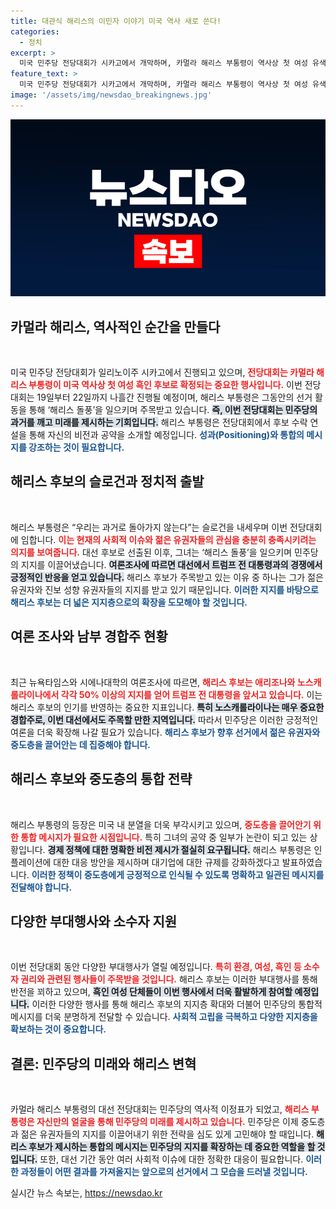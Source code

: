 ```yaml
---
title: 대관식 해리스의 이민자 이야기 미국 역사 새로 쓴다!
categories:
  - 정치
excerpt: >
  미국 민주당 전당대회가 시카고에서 개막하며, 카멀라 해리스 부통령이 역사상 첫 여성 유색인종 대선 후보로 나섭니다. 우린 과거로 돌아가지 않아라는 슬로건 아래, 진보 세력 재결집과 함께 중도층 흡수 전략이 주목받고 있습니다.
feature_text: >
  미국 민주당 전당대회가 시카고에서 개막하며, 카멀라 해리스 부통령이 역사상 첫 여성 유색인종 대선 후보로 나섭니다. 우린 과거로 돌아가지 않아라는 슬로건 아래, 진보 세력 재결집과 함께 중도층 흡수 전략이 주목받고 있습니다.
image: '/assets/img/newsdao_breakingnews.jpg'
---
```


<p><img src="/assets/img/newsdao_breakingnews.jpg" alt="koreaapp 속보" /></p>

<h2 data-ke-size="size26">카멀라 해리스, 역사적인 순간을 만들다</h2>

<p data-ke-size="size16">&nbsp;</p>

<p>미국 민주당 전당대회가 일리노이주 시카고에서 진행되고 있으며, <b><span style="color: #ee2323;">전당대회는 카멀라 해리스 부통령이 미국 역사상 첫 여성 흑인 후보로 확정되는 중요한 행사입니다.</span></b> 이번 전당대회는 19일부터 22일까지 나흘간 진행될 예정이며, 해리스 부통령은 그동안의 선거 활동을 통해 ‘해리스 돌풍’을 일으키며 주목받고 있습니다. <b><span style="background-color: #21538527;">즉, 이번 전당대회는 민주당의 과거를 깨고 미래를 제시하는 기회입니다.</span></b> 해리스 부통령은 전당대회에서 후보 수락 연설을 통해 자신의 비전과 공약을 소개할 예정입니다. <b><span style="color: #1a5490;">성과(Positioning)와 통합의 메시지를 강조하는 것이 필요합니다.</span></b> </p>

<h2 data-ke-size="size26">해리스 후보의 슬로건과 정치적 출발</h2>

<p data-ke-size="size16">&nbsp;</p>

<p>해리스 부통령은 “우리는 과거로 돌아가지 않는다”는 슬로건을 내세우며 이번 전당대회에 임합니다. <b><span style="color: #ee2323;">이는 현재의 사회적 이슈와 젊은 유권자들의 관심을 충분히 충족시키려는 의지를 보여줍니다.</span></b> 대선 후보로 선출된 이후, 그녀는 ‘해리스 돌풍’을 일으키며 민주당의 지지를 이끌어냈습니다. <b><span style="background-color: #21538527;">여론조사에 따르면 대선에서 트럼프 전 대통령과의 경쟁에서 긍정적인 반응을 얻고 있습니다.</span></b> 해리스 후보가 주목받고 있는 이유 중 하나는 그가 젊은 유권자와 진보 성향 유권자들의 지지를 받고 있기 때문입니다. <b><span style="color: #1a5490;">이러한 지지를 바탕으로 해리스 후보는 더 넓은 지지층으로의 확장을 도모해야 할 것입니다.</span></b> </p>

<h2 data-ke-size="size26">여론 조사와 남부 경합주 현황</h2>

<p data-ke-size="size16">&nbsp;</p>

<p>최근 뉴욕타임스와 시에나대학의 여론조사에 따르면, <b><span style="color: #ee2323;">해리스 후보는 애리조나와 노스캐롤라이나에서 각각 50% 이상의 지지를 얻어 트럼프 전 대통령을 앞서고 있습니다.</span></b> 이는 해리스 후보의 인기를 반영하는 중요한 지표입니다. <b><span style="background-color: #21538527;">특히 노스캐롤라이나는 매우 중요한 경합주로, 이번 대선에서도 주목할 만한 지역입니다.</span></b> 따라서 민주당은 이러한 긍정적인 여론을 더욱 확장해 나갈 필요가 있습니다. <b><span style="color: #1a5490;">해리스 후보가 향후 선거에서 젊은 유권자와 중도층을 끌어안는 데 집중해야 합니다.</span></b> </p>

<h2 data-ke-size="size26">해리스 후보와 중도층의 통합 전략</h2>

<p data-ke-size="size16">&nbsp;</p>

<p>해리스 부통령의 등장은 미국 내 분열을 더욱 부각시키고 있으며, <b><span style="color: #ee2323;">중도층을 끌어안기 위한 통합 메시지가 필요한 시점입니다.</span></b> 특히 그녀의 공약 중 일부가 논란이 되고 있는 상황입니다. <b><span style="background-color: #21538527;">경제 정책에 대한 명확한 비전 제시가 절실히 요구됩니다.</span></b> 해리스 부통령은 인플레이션에 대한 대응 방안을 제시하며 대기업에 대한 규제를 강화하겠다고 발표하였습니다. <b><span style="color: #1a5490;">이러한 정책이 중도층에게 긍정적으로 인식될 수 있도록 명확하고 일관된 메시지를 전달해야 합니다.</span></b> </p>

<h2 data-ke-size="size26">다양한 부대행사와 소수자 지원</h2>

<p data-ke-size="size16">&nbsp;</p>

<p>이번 전당대회 동안 다양한 부대행사가 열릴 예정입니다. <b><span style="color: #ee2323;">특히 환경, 여성, 흑인 등 소수자 권리와 관련된 행사들이 주목받을 것입니다.</span></b> 해리스 후보는 이러한 부대행사를 통해 반전을 꾀하고 있으며, <b><span style="background-color: #21538527;">흑인 여성 단체들이 이번 행사에서 더욱 활발하게 참여할 예정입니다.</span></b> 이러한 다양한 행사를 통해 해리스 후보의 지지층 확대와 더불어 민주당의 통합적 메시지를 더욱 분명하게 전달할 수 있습니다. <b><span style="color: #1a5490;">사회적 고립을 극복하고 다양한 지지층을 확보하는 것이 중요합니다.</span></b> </p>

<h2 data-ke-size="size26">결론: 민주당의 미래와 해리스 변혁</h2>

<p data-ke-size="size16">&nbsp;</p>

<p>카멀라 해리스 부통령의 대선 전당대회는 민주당의 역사적 이정표가 되었고, <b><span style="color: #ee2323;">해리스 부통령은 자신만의 얼굴을 통해 민주당의 미래를 제시하고 있습니다.</span></b> 민주당은 이제 중도층과 젊은 유권자들의 지지를 이끌어내기 위한 전략을 심도 있게 고민해야 할 때입니다. <b><span style="background-color: #21538527;">해리스 후보가 제시하는 통합의 메시지는 민주당의 지지를 확장하는 데 중요한 역할을 할 것입니다.</span></b> 또한, 대선 기간 동안 여러 사회적 이슈에 대한 정확한 대응이 필요합니다. <b><span style="color: #1a5490;">이러한 과정들이 어떤 결과를 가져올지는 앞으로의 선거에서 그 모습을 드러낼 것입니다.</span></b> </p>

<p data-ke-size="size16"></p> 
실시간 뉴스 속보는, <a href="https://newsdao.kr" rel="dofollow">https://newsdao.kr</a>


